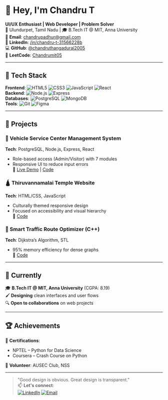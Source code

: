 # 👋 Hey, I'm Chandru T  
**UI/UX Enthusiast | Web Developer | Problem Solver**  
📍 Ulundurpet, Tamil Nadu | 🎓 B.Tech IT @ MIT, Anna University  
📧 **Email**: [chandrupadhur@gmail.com](mailto:chandrupadhur@gmail.com)  
🔗 **LinkedIn**: [/in/chandru-t-31566228b](https://www.linkedin.com/in/chandru-t-31566228b/)  
💻 **GitHub**: [@chandruthangadurai2005](https://github.com/chandruthangadurai2005)  
🧠 **LeetCode**: [Chandrumit05](https://leetcode.com/u/Chandrumit05/) 

---

## 🔧 Tech Stack  
**Frontend**: ![HTML5](https://img.shields.io/badge/HTML5-E34F26?style=flat&logo=html5&logoColor=white) ![CSS3](https://img.shields.io/badge/CSS3-1572B6?style=flat&logo=css3&logoColor=white) ![JavaScript](https://img.shields.io/badge/JavaScript-F7DF1E?style=flat&logo=javascript&logoColor=black) ![React](https://img.shields.io/badge/React-20232A?style=flat&logo=react&logoColor=61DAFB)  
**Backend**: ![Node.js](https://img.shields.io/badge/Node.js-339933?style=flat&logo=nodedotjs&logoColor=white) ![Express](https://img.shields.io/badge/Express-000000?style=flat&logo=express&logoColor=white)  
**Databases**: ![PostgreSQL](https://img.shields.io/badge/PostgreSQL-316192?style=flat&logo=postgresql&logoColor=white) ![MongoDB](https://img.shields.io/badge/MongoDB-4EA94B?style=flat&logo=mongodb&logoColor=white)  
**Tools**: ![Git](https://img.shields.io/badge/Git-F05032?style=flat&logo=git&logoColor=white) ![Figma](https://img.shields.io/badge/Figma-F24E1E?style=flat&logo=figma&logoColor=white)  

---

## 📌 Projects  

### 🚗 Vehicle Service Center Management System  
**Tech**: PostgreSQL, Node.js, Express, React  
- Role-based access (Admin/Visitor) with 7 modules  
- Responsive UI to reduce input errors  
🔗 [Live Demo](https://vehicle-service-8ggm.onrender.com/) | [Code](https://github.com/chandru-t/vehicle-service-center)  

### 🛕 Thiruvannamalai Temple Website  
**Tech**: HTML/CSS, JavaScript  
- Culturally themed responsive design  
- Focused on accessibility and visual hierarchy  
🔗 [Code](https://github.com/chandru-t/thiruvannamalai-temple-website)  

### 🚦 Smart Traffic Route Optimizer (C++)  
**Tech**: Dijkstra’s Algorithm, STL  
- 95% memory efficiency for dense graphs  
🔗 [Code](https://github.com/chandru-t/smart-traffic-route-optimizer)  

---

## 🎯 Currently  
🎓 **B.Tech IT @ MIT, Anna University** (CGPA: 8.19)  
🖌️ **Designing** clean interfaces and user flows  
🔍 **Open to collaborations** on web projects  

---

## 🏆 Achievements  
📜 **Certifications**:  
- NPTEL – Python for Data Science  
- Coursera – Crash Course on Python  

🤝 **Volunteer**: AUSEC Club, NSS  

---

> "Good design is obvious. Great design is transparent."  
📫 **Let's connect**:  
[![LinkedIn](https://img.shields.io/badge/LinkedIn-0A66C2?style=for-the-badge&logo=linkedin&logoColor=white)](https://www.linkedin.com/in/chandru-t-31566228b)
[![Email](https://img.shields.io/badge/Email-D14836?style=for-the-badge&logo=gmail&logoColor=white)](mailto:chandrupadhur@gmail.com)
